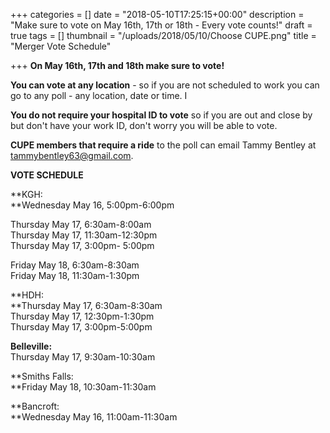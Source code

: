 +++
categories = []
date = "2018-05-10T17:25:15+00:00"
description = "Make sure to vote on May 16th, 17th or 18th - Every vote counts!"
draft = true
tags = []
thumbnail = "/uploads/2018/05/10/Choose CUPE.png"
title = "Merger Vote Schedule"

+++
**On May 16th, 17th and 18th make sure to vote!**

**You can vote at any location** - so if you are not scheduled to work you can go to any poll - any location, date or time.   I

**You do not require your hospital ID to vote** so if you are out and close by but don't have your work ID, don't worry you will be able to vote.

**CUPE members that require a ride** to the poll can email Tammy Bentley at tammybentley63@gmail.com.

**VOTE SCHEDULE**

**KGH:  
**Wednesday May 16, 5:00pm-6:00pm  
  
Thursday May 17,  6:30am-8:00am  
Thursday May 17, 11:30am-12:30pm  
Thursday May 17,  3:00pm- 5:00pm  
  
Friday May 18,  6:30am-8:30am  
Friday May 18,  11:30am-1:30pm

**HDH:  
**Thursday May 17,  6:30am-8:30am  
Thursday May 17,  12:30pm-1:30pm  
Thursday May 17,  3:00pm-5:00pm

**Belleville:**  
Thursday May 17, 9:30am-10:30am

**Smiths Falls:  
**Friday May 18,  10:30am-11:30am

**Bancroft:  
**Wednesday May 16,  11:00am-11:30am
